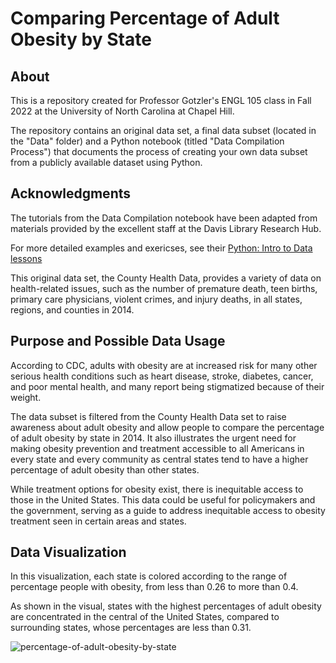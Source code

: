 # Comparing Percentage of Adult Obesity by State

## About
This is a repository created for Professor Gotzler's ENGL 105 class in Fall 2022 at the University of North Carolina at Chapel Hill. 

The repository contains an original data set, a final data subset (located in the "Data" folder) and a Python notebook (titled "Data Compilation Process") that documents the process of creating your own data subset from a publicly available dataset using Python.

## Acknowledgments
The tutorials from the Data Compilation notebook have been adapted from materials provided by the excellent staff at the Davis Library Research Hub.

For more detailed examples and exericses, see their [Python: Intro to Data lessons](https://unc-libraries-data.github.io/Python/Intro/Introduction_CrashCourse.html)

This original data set, the County Health Data, provides a variety of data on health-related issues, such as the number of premature death, teen births, primary care physicians, violent crimes, and injury deaths, in all states, regions, and counties in 2014. 

## Purpose and Possible Data Usage
According to CDC, adults with obesity are at increased risk for many other serious health conditions such as heart disease, stroke, diabetes, cancer, and poor mental health, and many report being stigmatized because of their weight. 

The data subset is filtered from the County Health Data set to raise awareness about adult obesity and allow people to compare the percentage of adult obesity by state in 2014. It also illustrates the urgent need for making obesity prevention and treatment accessible to all Americans in every state and every community as central states tend to have a higher percentage of adult obesity than other states. 

While treatment options for obesity exist, there is inequitable access to those in the United States. This data could be useful for policymakers and the government, serving as a guide to address inequitable access to obesity treatment seen in certain areas and states.

## Data Visualization
In this visualization, each state is colored according to the range of percentage people with obesity, from less than 0.26 to more than 0.4. 

As shown in the visual, states with the highest percentages of adult obesity are concentrated in the central of the United States, compared to surrounding states, whose percentages are less than 0.31.

![percentage-of-adult-obesity-by-state](https://user-images.githubusercontent.com/118301706/204125375-cb275ebc-e91e-4eff-90f5-c6147e2cd82e.png)
